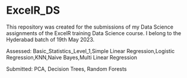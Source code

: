 # ExcelR_DS

This repository was created for the submissions of my Data Science assignments of the ExcelR training Data Science course. I belong to the Hyderabad batch of 19th May 2023.


Assessed: Basic_Statistics_Level_1,Simple Linear Regression,Logistic Regression,KNN,Naive Bayes,Multi Linear Regression


Submitted: PCA, Decision Trees, Random Forests
